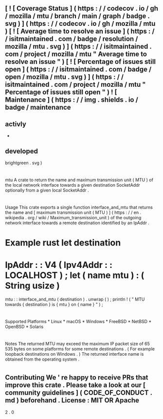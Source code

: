 [
!
[
Coverage
Status
]
(
https
:
/
/
codecov
.
io
/
gh
/
mozilla
/
mtu
/
branch
/
main
/
graph
/
badge
.
svg
)
]
(
https
:
/
/
codecov
.
io
/
gh
/
mozilla
/
mtu
)
[
!
[
Average
time
to
resolve
an
issue
]
(
https
:
/
/
isitmaintained
.
com
/
badge
/
resolution
/
mozilla
/
mtu
.
svg
)
]
(
https
:
/
/
isitmaintained
.
com
/
project
/
mozilla
/
mtu
"
Average
time
to
resolve
an
issue
"
)
[
!
[
Percentage
of
issues
still
open
]
(
https
:
/
/
isitmaintained
.
com
/
badge
/
open
/
mozilla
/
mtu
.
svg
)
]
(
https
:
/
/
isitmaintained
.
com
/
project
/
mozilla
/
mtu
"
Percentage
of
issues
still
open
"
)
!
[
Maintenance
]
(
https
:
/
/
img
.
shields
.
io
/
badge
/
maintenance
-
activly
-
-
developed
-
brightgreen
.
svg
)
#
mtu
A
crate
to
return
the
name
and
maximum
transmission
unit
(
MTU
)
of
the
local
network
interface
towards
a
given
destination
SocketAddr
optionally
from
a
given
local
SocketAddr
.
#
#
Usage
This
crate
exports
a
single
function
interface_and_mtu
that
returns
the
name
and
[
maximum
transmission
unit
(
MTU
)
]
(
https
:
/
/
en
.
wikipedia
.
org
/
wiki
/
Maximum_transmission_unit
)
of
the
outgoing
network
interface
towards
a
remote
destination
identified
by
an
IpAddr
.
#
#
Example
rust
let
destination
=
IpAddr
:
:
V4
(
Ipv4Addr
:
:
LOCALHOST
)
;
let
(
name
mtu
)
:
(
String
usize
)
=
mtu
:
:
interface_and_mtu
(
destination
)
.
unwrap
(
)
;
println
!
(
"
MTU
towards
{
destination
}
is
{
mtu
}
on
{
name
}
"
)
;
#
#
Supported
Platforms
*
Linux
*
macOS
*
Windows
*
FreeBSD
*
NetBSD
*
OpenBSD
*
Solaris
#
#
Notes
The
returned
MTU
may
exceed
the
maximum
IP
packet
size
of
65
535
bytes
on
some
platforms
for
some
remote
destinations
.
(
For
example
loopback
destinations
on
Windows
.
)
The
returned
interface
name
is
obtained
from
the
operating
system
.
#
#
Contributing
We
'
re
happy
to
receive
PRs
that
improve
this
crate
.
Please
take
a
look
at
our
[
community
guidelines
]
(
CODE_OF_CONDUCT
.
md
)
beforehand
.
License
:
MIT
OR
Apache
-
2
.
0
